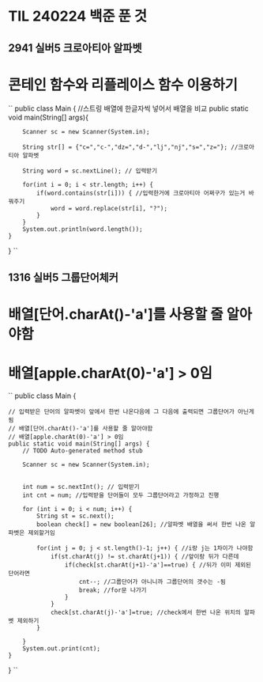# TIL 240224 백준 푼 것
## 2941 실버5 크로아티아 알파벳
# 콘테인 함수와 리플레이스 함수 이용하기
``
public class Main {
    //스트링 배열에 한글자씩 넣어서 배열을 비교
    public static void main(String[] args){

        Scanner sc = new Scanner(System.in);
		
		String str[] = {"c=","c-","dz=","d-","lj","nj","s=","z="}; //크로아티아 알파벳
		
		String word = sc.nextLine(); // 입력받기
		
		for(int i = 0; i < str.length; i++) {
			if(word.contains(str[i])) { //입력한거에 크로아티아 어쩌구가 있는거 바꿔주기
				word = word.replace(str[i], "?"); 
			}
		}	
		System.out.println(word.length());
    }
}
``
## 1316 실버5 그룹단어체커
# 배열[단어.charAt()-'a']를 사용할 줄 알아야함
# 배열[apple.charAt(0)-'a'] > 0임
``
public class Main {
	
	// 입력받은 단어의 알파벳이 앞에서 한번 나온다음에 그 다음에 출력되면 그룹단어가 아닌게 됨
	// 배열[단어.charAt()-'a']를 사용할 줄 알아야함
	// 배열[apple.charAt(0)-'a'] > 0임
	public static void main(String[] args) {
		// TODO Auto-generated method stub

		Scanner sc = new Scanner(System.in);
		
		
		int num = sc.nextInt(); // 입력받기
		int cnt = num; //입력받을 단어들이 모두 그룹단어라고 가정하고 진행
		
		for (int i = 0; i < num; i++) {
			String st = sc.next();
			boolean check[] = new boolean[26]; //알파벳 배열을 써서 한번 나온 알파벳은 제외할거임
			
			for(int j = 0; j < st.length()-1; j++) { //i랑 j는 1차이가 나야함
				if(st.charAt(j) != st.charAt(j+1)) { //앞이랑 뒤가 다른데
					if(check[st.charAt(j+1)-'a']==true) { //뒤가 이미 제외된 단어라면
						cnt--; //그룹단어가 아니니까 그룹단어의 갯수는 -됨
						break; //for문 나가기
					}
				}
				check[st.charAt(j)-'a']=true; //check에서 한번 나온 위치의 알파벳 제외하기
			}
			
		}	
		System.out.print(cnt);	
	}
}
``